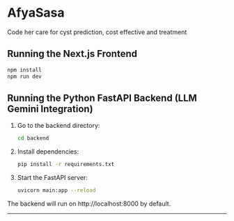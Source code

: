 # AfyaSasa
Code her care for cyst prediction, cost effective and treatment

## Running the Next.js Frontend

```bash
npm install
npm run dev
```

## Running the Python FastAPI Backend (LLM Gemini Integration)

1. Go to the backend directory:
   ```bash
   cd backend
   ```
2. Install dependencies:
   ```bash
   pip install -r requirements.txt
   ```
3. Start the FastAPI server:
   ```bash
   uvicorn main:app --reload
   ```

The backend will run on http://localhost:8000 by default.

---

